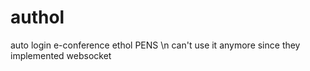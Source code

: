 # authol
auto login e-conference ethol PENS
\n
can't use it anymore since they implemented websocket
